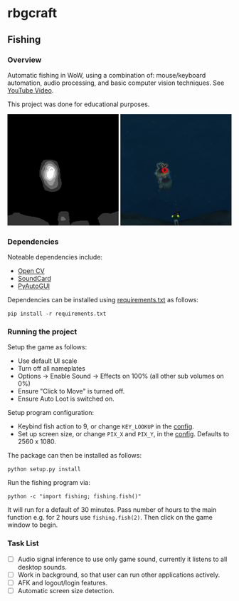 # rbgcraft

## Fishing

### Overview

Automatic fishing in WoW, using a combination of: mouse/keyboard automation, audio processing, and basic computer 
vision techniques. See [YouTube Video](https://www.youtube.com/watch?v=5yYr2v4B-wY). 

This project was done for educational purposes.

![Alt text](images/status_blurred.png?raw=true)
![Alt text](images/status.png?raw=true) 


### Dependencies
Noteable dependencies include:
* [Open CV](https://pypi.org/project/opencv-python/)
* [SoundCard](https://pypi.org/project/SoundCard/)
* [PyAutoGUI](https://pypi.org/project/PyAutoGUI/)

Dependencies can be installed using [requirements.txt](requirements.txt) as follows:
```commandline
pip install -r requirements.txt
```

### Running the project

Setup the game as follows:
* Use default UI scale
* Turn off all nameplates
* Options -> Enable Sound -> Effects on 100% (all other sub volumes on 0%)
* Ensure "Click to Move" is turned off.
* Ensure Auto Loot is switched on.

Setup program configuration:
* Keybind fish action to 9, or change ```KEY_LOOKUP``` in the [config](fishing/config.py).
* Set up screen size, or change ```PIX_X``` and ```PIX_Y```, in the [config](fishing/config.py). Defaults to 2560 x 1080.

The package can then be installed as follows:
```commandline
python setup.py install
```

Run the fishing program via:
```commandline
python -c "import fishing; fishing.fish()"
```
It will run for a default of 30 minutes. Pass number of hours to the main function e.g. for 2 hours use 
```fishing.fish(2)```. Then click on the game window to begin.


### Task List

- [ ] Audio signal inference to use only game sound, currently it listens to all desktop sounds.
- [ ] Work in background, so that user can run other applications actively.
- [ ] AFK and logout/login features.
- [ ] Automatic screen size detection.